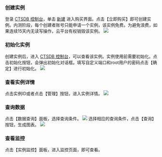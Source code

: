 
### 创建实例

登录 [ CTSDB 控制台](http://console.tcecqpoc.fsphere.cn/ctsdb)，单击 [新建](http://buy.tce.fsphere.cn/ctsdb) 进入购买界面。点击【立即购买】即可创建实例。内测阶段，每个创建者账号只能申请一个实例，该实例免费。为避免浪费，如果连续15天内无读写操作，云平台有权销毁该实例。
	![](http://imgcache.tcecqpoc.fsphere.cn/image/mc.qcloudimg.com/static/img/134d5f5783e0e345f51fa97e788a6034/image.png)

### 初始化实例

创建实例后，进入 [ CTSDB 控制台](http://console.tcecqpoc.fsphere.cn/ctsdb)，可以查看该实例。实例使用前需要初始化。点击初始化按钮，会弹出初始化对话框。填写自定义端口和root用户的密码点击【确定】进行初始化。
	![](http://imgcache.tcecqpoc.fsphere.cn/image/mc.qcloudimg.com/static/img/f8a73d8a1770c55cded5c1bce6a6e200/image.png)

### 查看实例详情
点击实例ID或者点击【管理】按钮，进入实例详情。
	![](http://imgcache.tcecqpoc.fsphere.cn/image/mc.qcloudimg.com/static/img/402b29a8131410425192506aa441c8c6/image.png)

### 查询数据
点击【数据查询】面板，选择查询条件。
![](http://imgcache.tcecqpoc.fsphere.cn/image/mc.qcloudimg.com/static/img/8d5ba115651e4cadeb2c09473ff1383e/image.png)
选择相应的查询条件，点击【查询】按钮，生成图表。
![](http://imgcache.tcecqpoc.fsphere.cn/image/mc.qcloudimg.com/static/img/e857e0b0fccb61f3a973784ab250b157/image.png)

### 查看监控

点击【实例监控】面板，进入监控页面，即可查看。
